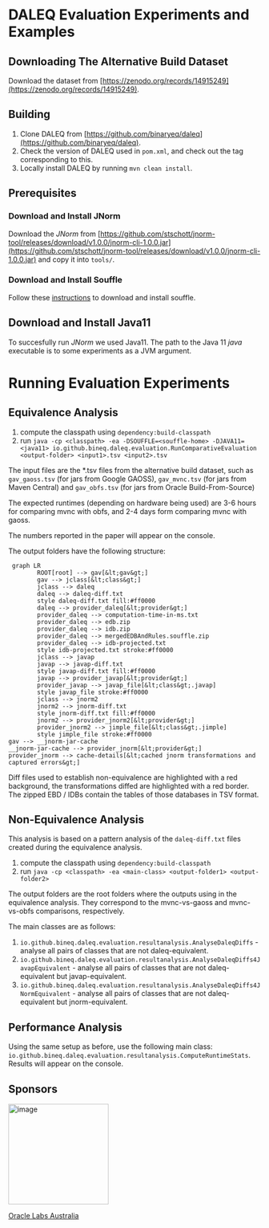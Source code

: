 # DALEQ Evaluation Experiments and Examples

## Downloading The Alternative Build Dataset

Download the dataset from [https://zenodo.org/records/14915249](https://zenodo.org/records/14915249). 

## Building 

1. Clone DALEQ from [https://github.com/binaryeq/daleq](https://github.com/binaryeq/daleq).
2. Check the version of DALEQ used in `pom.xml`, and check out the tag corresponding to this. 
3. Locally install DALEQ by running `mvn clean install`.

## Prerequisites

### Download and Install JNorm

Download the *JNorm* from [https://github.com/stschott/jnorm-tool/releases/download/v1.0.0/jnorm-cli-1.0.0.jar](https://github.com/stschott/jnorm-tool/releases/download/v1.0.0/jnorm-cli-1.0.0.jar) and copy it into `tools/`.

### Download and Install Souffle

Follow these [instructions](https://souffle-lang.github.io/install) to download and install souffle.

## Download and Install Java11

To succesfully run *JNorm* we used Java11. The path to the Java 11 _java_ executable is to some experiments as a JVM argument.

# Running Evaluation Experiments

## Equivalence Analysis

1. compute the classpath using `dependency:build-classpath`
2. run `java -cp <classpath> -ea -DSOUFFLE=<souffle-home> -DJAVA11=<java11> io.github.bineq.daleq.evaluation.RunComparativeEvaluation <output-folder> <input1>.tsv <input2>.tsv`

The input files are the *.tsv files from the alternative build dataset,
such as `gav_gaoss.tsv` (for jars from Google GAOSS), `gav_mvnc.tsv` (for jars from Maven Central) and
`gav_obfs.tsv` (for jars from Oracle Build-From-Source)

The expected runtimes (depending on hardware being used) are 3-6 hours for comparing mvnc with obfs, and 2-4 days form comparing mvnc with gaoss. 

The numbers reported in the paper will appear on the console.

The output folders have the following structure:

```mermaid
 graph LR
        ROOT[root] --> gav[&lt;gav&gt;]
        gav --> jclass[&lt;class&gt;]
        jclass --> daleq
        daleq --> daleq-diff.txt
        style daleq-diff.txt fill:#ff0000
        daleq --> provider_daleq[&lt;provider&gt;]
        provider_daleq --> computation-time-in-ms.txt
        provider_daleq --> edb.zip
        provider_daleq --> idb.zip
        provider_daleq --> mergedEDBAndRules.souffle.zip
        provider_daleq --> idb-projected.txt
        style idb-projected.txt stroke:#ff0000
        jclass --> javap
        javap --> javap-diff.txt
        style javap-diff.txt fill:#ff0000
        javap --> provider_javap[&lt;provider&gt;]
        provider_javap --> javap_file[&lt;class&gt;.javap]
        style javap_file stroke:#ff0000
        jclass --> jnorm2
        jnorm2 --> jnorm-diff.txt
        style jnorm-diff.txt fill:#ff0000
        jnorm2 --> provider_jnorm2[&lt;provider&gt;]
        provider_jnorm2 --> jimple_file[&lt;class&gt;.jimple]
        style jimple_file stroke:#ff0000
gav --> __jnorm-jar-cache
__jnorm-jar-cache --> provider_jnorm[&lt;provider&gt;]
provider_jnorm --> cache-details[&lt;cached jnorm transformations and captured errors&gt;]
```

Diff files used to establish non-equivalence are highlighted with a red background, the 
transformations diffed are highlighted with a red border. 
The zipped EBD / IDBs contain the tables of those databases in TSV format.

## Non-Equivalence Analysis

This analysis is based on a pattern analysis of the `daleq-diff.txt` files created 
during the equivalence analysis.

1. compute the classpath using `dependency:build-classpath`
2. run `java -cp <classpath> -ea <main-class> <output-folder1> <output-folder2>`

The output folders are the root folders where the outputs using in the equivalence analysis. 
They correspond to the mvnc-vs-gaoss and mvnc-vs-obfs comparisons, respectively.

The main classes are as follows:

1. `io.github.bineq.daleq.evaluation.resultanalysis.AnalyseDaleqDiffs` - analyse all pairs of classes that are not daleq-equivalent.
2. `io.github.bineq.daleq.evaluation.resultanalysis.AnalyseDaleqDiffs4JavapEquivalent` - analyse all pairs of classes that are not daleq-equivalent but javap-equivalent. 
3. `io.github.bineq.daleq.evaluation.resultanalysis.AnalyseDaleqDiffs4JNormEquivalent` - analyse all pairs of classes that are not daleq-equivalent but jnorm-equivalent.

## Performance Analysis

Using the same setup as before, use the following main class: 
`io.github.bineq.daleq.evaluation.resultanalysis.ComputeRuntimeStats`.
Results will appear on the console.

## Sponsors

<img width="200" height="200" alt="image" src="https://github.com/user-attachments/assets/5a51f47a-d715-4a74-9346-09281e380202" />

[Oracle Labs Australia](https://labs.oracle.com/)





